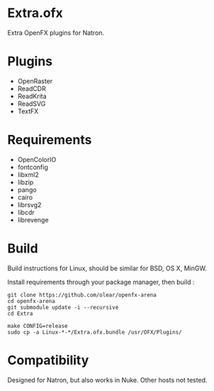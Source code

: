 Extra.ofx
=========

Extra OpenFX plugins for Natron.

Plugins
=======

 * OpenRaster
 * ReadCDR
 * ReadKrita
 * ReadSVG
 * TextFX

Requirements
============

 * OpenColorIO
 * fontconfig
 * libxml2
 * libzip
 * pango
 * cairo
 * librsvg2
 * libcdr
 * librevenge

Build
=====

Build instructions for Linux, should be similar for BSD, OS X, MinGW.

Install requirements through your package manager, then build : 

```
git clone https://github.com/olear/openfx-arena
cd openfx-arena
git submodule update -i --recursive
cd Extra

make CONFIG=release
sudo cp -a Linux-*-*/Extra.ofx.bundle /usr/OFX/Plugins/
```

Compatibility
=============

Designed for Natron, but also works in Nuke. Other hosts not tested.

